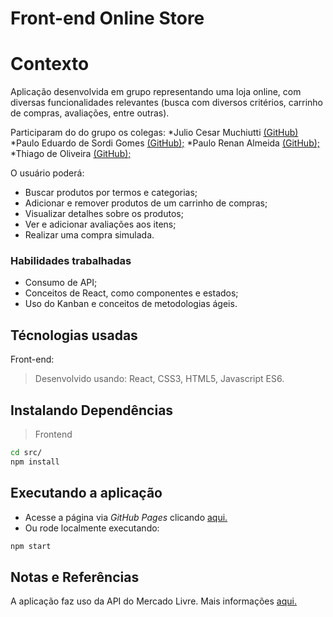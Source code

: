 # Front-end Online Store

# Contexto
Aplicação desenvolvida em grupo representando uma loja online, com diversas funcionalidades relevantes (busca com diversos critérios, carrinho de compras, avaliações, entre outras).

Participaram do do grupo os colegas:
*Julio Cesar Muchiutti [(GitHub)](https://github.com/juli0c3sar)
*Paulo Eduardo de Sordi Gomes [(GitHub);](https://github.com/pauloeduardods)
*Paulo Renan Almeida [(GitHub);](https://github.com/paulorenan)
*Thiago de Oliveira [(GitHub);](https://github.com/ThDevTrader)

O usuário poderá:
* Buscar produtos por termos e categorias;
* Adicionar e remover produtos de um carrinho de compras;
* Visualizar detalhes sobre os produtos;
* Ver e adicionar avaliações aos itens;
* Realizar uma compra simulada.


### Habilidades trabalhadas
* Consumo de API;
* Conceitos de React, como componentes e estados;
* Uso do Kanban e conceitos de metodologias ágeis.

## Técnologias usadas

Front-end:
> Desenvolvido usando: React, CSS3, HTML5, Javascript ES6.


## Instalando Dependências

> Frontend
```bash
cd src/
npm install
``` 
## Executando a aplicação

* Acesse a página via *GitHub Pages* clicando [aqui.](https://raffrasson.github.io/front-end_online_store)
* Ou rode localmente executando:

```bash
npm start
``` 

## Notas e Referências
A aplicação faz uso da API do Mercado Livre. Mais informações [aqui.](https://developers.mercadolivre.com.br/pt_br/api-docs-pt-br)

